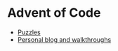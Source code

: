 # Advent of Code

- [Puzzles](https://adventofcode.com/)
- [Personal blog and walkthroughs](http://localhost:1313/advent-of-code/)
